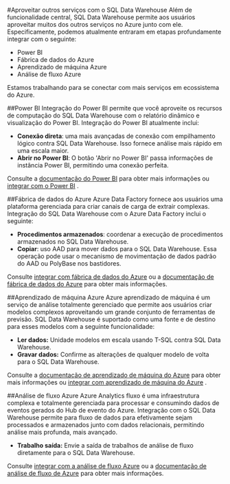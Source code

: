 <properties
   pageTitle="Criação de soluções integradas com SQL Data Warehouse | Microsoft Azure"
   description="Ferramentas e parceiros com soluções que se integram ao depósito de dados do SQL. "
   services="sql-data-warehouse"
   documentationCenter="NA"
   authors="lodipalm"
   manager="barbkess"
   editor=""/>

<tags
   ms.service="sql-data-warehouse"
   ms.devlang="NA"
   ms.topic="article"
   ms.tgt_pltfrm="NA"
   ms.workload="data-services"
   ms.date="05/31/2016"
   ms.author="lodipalm;barbkess;sonyama"/>

#<a name="leverage-other-services-with-sql-data-warehouse"></a>Aproveitar outros serviços com o SQL Data Warehouse
Além de funcionalidade central, SQL Data Warehouse permite aos usuários aproveitar muitos dos outros serviços no Azure junto com ele.  Especificamente, podemos atualmente entraram em etapas profundamente integrar com o seguinte:

+ Power BI
+ Fábrica de dados do Azure
+ Aprendizado de máquina Azure
+ Análise de fluxo Azure

Estamos trabalhando para se conectar com mais serviços em ecossistema do Azure.

##<a name="power-bi"></a>Power BI
Integração do Power BI permite que você aproveite os recursos de computação do SQL Data Warehouse com o relatório dinâmico e visualização do Power BI. Integração do Power BI atualmente inclui:

+ **Conexão direta**: uma mais avançadas de conexão com empilhamento lógico contra SQL Data Warehouse.  Isso fornece análise mais rápido em uma escala maior.
+ **Abrir no Power BI**: O botão 'Abrir no Power BI' passa informações de instância Power BI, permitindo uma conexão perfeita.

Consulte a [documentação do Power BI](http://blogs.msdn.com/b/powerbi/archive/2015/06/24/exploring-azure-sql-data-warehouse-with-power-bi.aspx) para obter mais informações ou [integrar com o Power BI](./sql-data-warehouse-integrate-power-bi.md) .

##<a name="azure-data-factory"></a>Fábrica de dados do Azure
Azure Data Factory fornece aos usuários uma plataforma gerenciada para criar canais de carga de extrair complexas.  Integração do SQL Data Warehouse com o Azure Data Factory inclui o seguinte:

+ **Procedimentos armazenados**: coordenar a execução de procedimentos armazenados no SQL Data Warehouse.
+ **Copiar**: uso AAD para mover dados para o SQL Data Warehouse.  Essa operação pode usar o mecanismo de movimentação de dados padrão do AAD ou PolyBase nos bastidores. 

Consulte [integrar com fábrica de dados do Azure](./sql-data-warehouse-integrate-azure-data-factory.md) ou a [documentação de fábrica de dados do Azure](https://azure.microsoft.com/documentation/services/data-factory/) para obter mais informações.

##<a name="azure-machine-learning"></a>Aprendizado de máquina Azure
Azure aprendizado de máquina é um serviço de análise totalmente gerenciado que permite aos usuários criar modelos complexos aproveitando um grande conjunto de ferramentas de previsão.  SQL Data Warehouse é suportado como uma fonte e de destino para esses modelos com a seguinte funcionalidade:

+ **Ler dados:** Unidade modelos em escala usando T-SQL contra SQL Data Warehouse.
+ **Gravar dados:** Confirme as alterações de qualquer modelo de volta para o SQL Data Warehouse.

Consulte a [documentação de aprendizado de máquina do Azure](https://azure.microsoft.com/services/machine-learning/) para obter mais informações ou [integrar com aprendizado de máquina do Azure](./sql-data-warehouse-integrate-azure-machine-learning.md) .

##<a name="azure-stream-analytics"></a>Análise de fluxo Azure
Azure Analytics fluxo é uma infraestrutura complexa e totalmente gerenciada para processar e consumindo dados de eventos gerados do Hub de evento do Azure.  Integração com o SQL Data Warehouse permite para fluxo de dados para efetivamente sejam processados e armazenados junto com dados relacionais, permitindo análise mais profunda, mais avançado.  

+ **Trabalho saída:** Envie a saída de trabalhos de análise de fluxo diretamente para o SQL Data Warehouse.

Consulte [integrar com a análise de fluxo Azure](./sql-data-warehouse-integrate-azure-stream-analytics.md) ou a [documentação de análise de fluxo de Azure](https://azure.microsoft.com/documentation/services/stream-analytics/) para obter mais informações.

<!--Image references-->

<!--Article references-->
[development overview]: sql-data-warehouse-overview-develop/

[Azure Data Factory]: sql-data-warehouse-integrate-azure-data-factory.md
[Azure Machine Learning]: sql-data-warehouse-integrate-azure-machine-learning.md
[Azure Stream Analytics]: sql-data-warehouse-integrate-azure-stream-analytics.md
[Power BI]: sql-data-warehouse-integrate-power-bi.md
[Partners]: sql-data-warehouse-partner-business-intelligence.md

<!--MSDN references-->

<!--Other Web references-->
